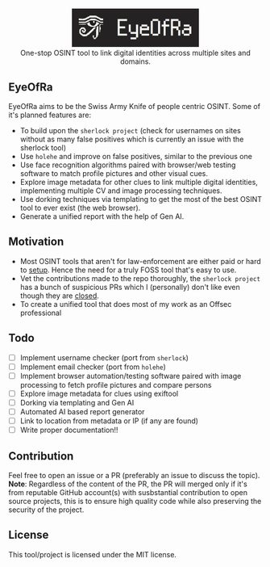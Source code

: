<p align=center>
  <br>
  <img src="https://raw.githubusercontent.com/divine-architect/eyeofra/refs/heads/main/img/eyeofra.png" style="width:50%;height:20%;"/>
  <br>
  <span>One-stop OSINT tool to link digital identities across multiple sites and domains.
</span>
  <br>
</p>

## EyeOfRa
EyeOfRa aims to be the Swiss Army Knife of people centric OSINT. Some of it's planned features are:
- To build upon the `sherlock project` (check for usernames on sites without as many false positives which is currently an issue with the sherlock tool)
- Use `holehe` and improve on false positives, similar to the previous one
- Use face recognition algorithms paired with browser/web testing software to match profile pictures and other visual cues.
- Explore image metadata for other clues to link multiple digital identities, implementing multiple CV and image processing techniques.
- Use dorking techniques via templating to get the most of the best OSINT tool to ever exist (the web browser).
- Generate a unified report with the help of Gen AI.

## Motivation
- Most OSINT tools that aren't for law-enforcement are either paid or hard to [setup](https://www.reddit.com/r/github/s/BhVD6gIscZ). Hence the need for a truly FOSS tool that's easy to use.
- Vet the contributions made to the repo thoroughly, the `sherlock project` has a bunch of suspicious PRs which I (personally) don't like even though they are [closed](https://github.com/sherlock-project/sherlock/issues/2389).
- To create a unified tool that does most of my work as an Offsec professional

## Todo
- [ ] Implement username checker (port from `sherlock`)
- [ ] Implement email checker (port from `holehe`)
- [ ] Implement browser automation/testing software paired with image processing to fetch profile pictures and compare persons
- [ ] Explore image metadata for clues using exiftool
- [ ] Dorking via templating and Gen AI
- [ ] Automated AI based report generator
- [ ] Link to location from metadata or IP (if any are found)
- [ ] Write proper documentation!!

## Contribution
Feel free to open an issue or a PR (preferably an issue to discuss the topic).
**Note**: Regardless of the content of the PR, the PR will merged only if it's from reputable GitHub account(s) with susbstantial contribution to open source projects, this is to ensure high quality code while also preserving the security of
the project.

## License
This tool/project is licensed under the MIT license.
